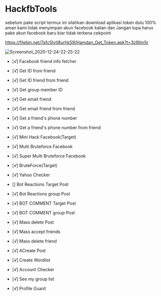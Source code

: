# HackfbTools

sebelum pake script termux ini silahkan download aplikasi token dulu 100% aman kami tidak menyimpan akun facebook kalian dan Jangan lupa harus pake akun facebook baru biar tidak terkena cekpoint

https://filebin.net/7a1c5lvtl8urhk59/Hamdan_Get_Token.apk?t=3z9llm5r

![Screenshot_2020-12-24-22-25-22](https://user-images.githubusercontent.com/56188981/103097143-e50ed700-4638-11eb-890b-5aca406efbf1.jpg)

- [√]  Facebook friend info fetcher

- [√]   Get ID from friend

- [√]   Get ID friend from friend

- [√]   Get group member ID

- [√]   Get email friend

- [√]   Get email friend from friend

- [√]   Get a friend's phone number

- [√]   Get a friend's phone number from friend

- [√]   Mini Hack Facebook(Target)

- [√]   Multi Bruteforce Facebook

- [√]   Super Multi Bruteforce Facebook

- [√]   BruteForce(Target)

- [√]   Yahoo Checker

- []   Bot Reactions Target Post

- [√]   Bot Reactions group Post

- [√]   BOT COMMENT Target Post

- [√]   BOT COMMENT group Post

- [√]   Mass delete Post

- [√]   Mass accept friends

- [√]   Mass delete friend

- [√]   ACreate Post

- [√]   Create Wordlist

- [√]   Account Checker

- [√]   See my group list

- [√]   Profile Guard
